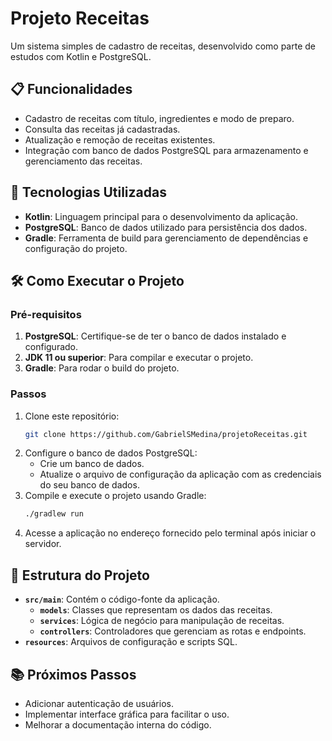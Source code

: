 
# Projeto Receitas

Um sistema simples de cadastro de receitas, desenvolvido como parte de estudos com Kotlin e PostgreSQL.

## 📋 Funcionalidades

- Cadastro de receitas com título, ingredientes e modo de preparo.
- Consulta das receitas já cadastradas.
- Atualização e remoção de receitas existentes.
- Integração com banco de dados PostgreSQL para armazenamento e gerenciamento das receitas.

## 🚀 Tecnologias Utilizadas

- **Kotlin**: Linguagem principal para o desenvolvimento da aplicação.
- **PostgreSQL**: Banco de dados utilizado para persistência dos dados.
- **Gradle**: Ferramenta de build para gerenciamento de dependências e configuração do projeto.

## 🛠️ Como Executar o Projeto

### Pré-requisitos
1. **PostgreSQL**: Certifique-se de ter o banco de dados instalado e configurado.
2. **JDK 11 ou superior**: Para compilar e executar o projeto.
3. **Gradle**: Para rodar o build do projeto.

### Passos
1. Clone este repositório:
   ```bash
   git clone https://github.com/GabrielSMedina/projetoReceitas.git
   ```
2. Configure o banco de dados PostgreSQL:
   - Crie um banco de dados.
   - Atualize o arquivo de configuração da aplicação com as credenciais do seu banco de dados.
3. Compile e execute o projeto usando Gradle:
   ```bash
   ./gradlew run
   ```
4. Acesse a aplicação no endereço fornecido pelo terminal após iniciar o servidor.

## 📄 Estrutura do Projeto

- **`src/main`**: Contém o código-fonte da aplicação.
  - **`models`**: Classes que representam os dados das receitas.
  - **`services`**: Lógica de negócio para manipulação de receitas.
  - **`controllers`**: Controladores que gerenciam as rotas e endpoints.
- **`resources`**: Arquivos de configuração e scripts SQL.

## 📚 Próximos Passos

- Adicionar autenticação de usuários.
- Implementar interface gráfica para facilitar o uso.
- Melhorar a documentação interna do código.
